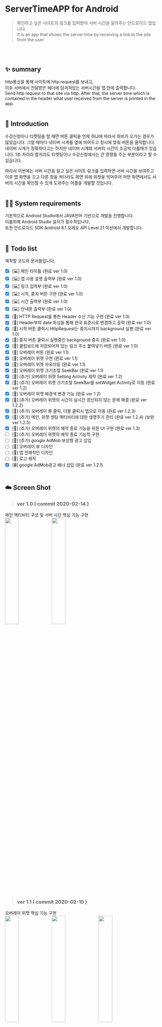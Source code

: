 # ServerTimeAPP for Android
>확인하고 싶은 사이트의 링크를 입력받아 서버 시간을 알려주는 안드로이드 앱입니다.  
It is an app that shows the server time by receiving a link to the site from the user.

  <br/><br/>
## ✨ summary
http통신을 통해 사이트에 http request를 보내고,  
이후 서버에서 전달받은 헤더에 담겨져있는 서버시간을 앱 안에 출력합니다.  
Send http request to that site via http. After that, the server time which is contained in the header what user received from the server is printed in the app.
  <br/><br/>
## 📖 Introduction  
수강신청이나 티켓팅을 할 때면 버튼 클릭을 언제 하냐에 따라서 희비가 오가는 경우가 많았습니다. 그럴 때마다 네이버 시계를 옆에 띄어두고 정시에 맞춰 버튼을 클릭합니다. 네이버 시계가 정확하다고는 하지만 네이버 시계와 서버의 시간이 조금씩 다를때가 있습니다. 1초 차이라 할지라도 티켓팅이나 수강신청에서는 큰 영향을 주는 부분이라고 할 수 있습니다.

따라서 이번에는 서버 시간을 알고 싶은 사이트 링크를 입력하면 서버 시간을 보여주고 이후 앱 화면을 끄고 다른 창을 켜더라도 화면 위에 위젯을 띄어주어 어떤 화면에서도 서버의 시간을 확인할 수 있게 도와주는 어플을 개발할 것입니다.
  <br/><br/>
## 👨‍💻 System requirements
기본적으로 Android Studio에서 JAVA언어 기반으로 개발을 진행합니다.  
이를위해 Android Studio 설치가 필수적입니다.  
또한 안드로이드 SDK Android 8.1 오레오 API Level 21 이상에서 개발합니다.
  <br/><br/>
## 📝 Todo list
제작할 코드와 문서들입니다.

- [x] [💻] 메인 타이틀 (완료 ver 1.0)
- [x] [💻] 앱 사용 설명 출력부 (완료 ver 1.0)
- [x] [💻] 링크 입력부 (완료 ver 1.0)
- [x] [💻] 시작, 중지 버튼 구현 (완료 ver 1.0)
- [x] [💻] 시간 출력부 (완료 ver 1.0)
- [x] [💻] 안내문 출력부 (완료 ver 1.0)
- [x] [📗] HTTP Request를 통한 Header 수신 기능 구현 (완료 ver 1.0)
- [x] [📗] Header부의 date 파싱을 통해 한국 표준시로 변경하고 출력 (완료 ver 1.0)
- [x] [📗] 시작 버튼 클릭시 HttpRequest는 중지시까지 background 실행 (완료 ver 1.0)
- [x] [📗] 중지 버튼 클릭시 실행중인 background 중지 (완료 ver 1.0)
- [x] [📗] 클립보드에 저장되어져 있는 링크 주소 붙여넣기 버튼 (완료 ver 1.0)
- [x] [🔨] 오버레이 버튼 (완료 ver 1.1)
- [x] [🔨] 오버레이 위젯 구현 (완료 ver 1.1)
- [x] [🔨] 오버레이 위젯 자유이동 (완료 ver 1.1)
- [x] [🔨] 오버레이 위젯 크기조절 SeekBar (완료 ver 1.1)
- [x] [🔨] (추가) 오버레이 위젯 Setting Activity 제작 (완료 ver 1.2)
- [x] [🔨] (추가) 오버레이 위젯 크기조절 SeekBar를 setWidget Activity로 이동 (완료 ver 1.2)
- [x] [🔨] 오버레이 위젯 배경색 변경 기능 (완료 ver 1.2)
- [x] [🔨] (추가) 오버레이 위젯의 시간이 실시간 갱신되지 않는 문제 해결 (완료 ver 1.2.2)
- [x] [🔨] (추가) 오버레이 롱 클릭, 더블 클릭시 앱으로 이동 (완료 ver 1.2.3)
- [x] [🔨] (추가) 메인, 위젯 셋팅 액티비티에 대한 생명주기 관리 (완료 ver 1.2.4) (보완 ver 1.2.5)
- [x] [🔨] (추가) 오버레이 위젯의 예약 종료 기능을 위한 UI 구현 (완료 ver 1.3)
- [ ] [🔨] (추가) 오버레이 위젯의 예약 종료 기능적 구현
- [ ] [🔨] (추가) google AdMob 보상형 광고 삽입
- [ ] [🔨] 오버레이 뷰 디자인
- [ ] [🔨] 앱 전체적인 디자인 
- [ ] [🔨] 로고 제작
- [x] [🔒] google AdMob광고 배너 삽입 (완료 ver 1.2.1)
  <br/> <br/>
  
## ☁️ Screen Shot
  
> ### ver 1.0 ( commit 2020-02-14 )  
메인 액티비티 구성 및 서버 시간 핵심 기능 구현  
<img src="https://user-images.githubusercontent.com/56837413/74477830-62cd6680-4eef-11ea-8d06-8c36afbba924.jpg" width="30%"></img> 
<img src="https://user-images.githubusercontent.com/56837413/74477619-fe120c00-4eee-11ea-82b8-749822bab159.jpg" width="30%"></img>
  
  <br/>
  <br/>
  <br/>
  
> ### ver 1.1 ( commit 2020-02-15 )  
오버레이 위젯 핵심 기능 구현  
<img src="https://user-images.githubusercontent.com/56837413/74565281-40e9e780-4fb4-11ea-833e-55d963597bd4.jpg" width="30%"></img>
<img src="https://user-images.githubusercontent.com/56837413/74565288-447d6e80-4fb4-11ea-8a17-03bcf82eea31.jpg" width="30%"></img>
<img src="https://user-images.githubusercontent.com/56837413/74565293-48a98c00-4fb4-11ea-9b0f-7a4284aafe65.jpg" width="30%"></img>
  
  <br/>
  <br/>
  <br/>
  
> ### ver 1.2 ( commit 2020-02-16 )  
위젯 기능 강화  
<img src="https://user-images.githubusercontent.com/56837413/74595084-d9e63480-5080-11ea-8b41-86eb10df4357.jpg" width="30%"></img>
<img src="https://user-images.githubusercontent.com/56837413/74595082-d94d9e00-5080-11ea-827a-ceb99a5bc55f.jpg" width="30%"></img>
<img src="https://user-images.githubusercontent.com/56837413/74595081-d783da80-5080-11ea-8629-3facd3048981.jpg" width="30%"></img>
  
  <br/>
  <br/>
  <br/>
  
> ### ver 1.2.1 ( commit 2020-02-17 )  
메인 하단 구글 애드몹 배너 추가  
<img src="https://user-images.githubusercontent.com/56837413/74609777-ab279700-5130-11ea-9478-2e1e80f9fdd5.jpg" width="30%"></img>
 
  <br/>
  <br/>
  <br/>
  
> ### ver 1.2.2 ( commit 2020-02-17 )  
오버레이 위젯을 손으로 잡고있거나 이동시킬때만 시간이 갱신되는 문제를 수정. 이제 정상적으로 받아오는 서버시간에 맞춰 실시간으로 시간이 갱신되어 보여짐.  
<img src="https://user-images.githubusercontent.com/56837413/74612140-031cc880-5146-11ea-941b-8d4d111c05d9.jpg" width="30%"></img>
<img src="https://user-images.githubusercontent.com/56837413/74612139-01530500-5146-11ea-90d9-f619c452419f.jpg" width="30%"></img>
<img src="https://user-images.githubusercontent.com/56837413/74678607-cd87e600-51fe-11ea-8709-ad7d45d8f66c.gif" width="30%"></img>
 
  <br/>
  <br/>
  <br/>
  
> ### ver 1.2.3 ( commit 2020-02-18 )  
오버레이 위젯을 길게 누르고 있거나 더블클릭하면 Background의 Main Activity가 foreground로 변경되며 화면에 띄움
<img src="https://user-images.githubusercontent.com/56837413/74678590-c52fab00-51fe-11ea-8f4d-2727f1256398.gif" width="30%"></img>
 
  <br/>
  <br/>
  <br/>
  
> ### ver 1.2.4 ( commit 2020-02-18 )  
액티비티 별 생명주기 관리 및 제어 

  <br/>
  <br/>
  <br/>
  
> ### ver 1.2.5 ( commit 2020-02-19 )  
 - 위젯 셋팅 액티비티 화면에서 다른 앱화면이나 홈으로 전환 후 위젯 롱, 더블클릭을 통해 서버시간앱으로 전환시 메인 액티비티의 셋팅이 제대로 로드 되지 않는 문제가 있어, 어느 화면에서 위젯의 롱, 더블클릭을 통해 서버앱을 켜도 메인 액티비티의 기존 값들이 제대로 로드 되도록 수정  
<img src="https://user-images.githubusercontent.com/56837413/74784423-3482c900-52eb-11ea-9493-dca110116a22.gif" width="30%"></img>
  <br/>
  <br/>
  
  - 위젯 셋팅 후 다시 셋팅 액티비티 실행시 기존에 셋팅해 두었던 셋팅 값들이 초기화 되는 문제가 있어, 셋팅 버튼 클릭시 기존에 셋팅이 되어있으면 그 셋팅을 다시 로드 해오도록 수정  
<img src="https://user-images.githubusercontent.com/56837413/74784428-364c8c80-52eb-11ea-8c08-7e350f9346ce.gif" width="30%"></img>

  <br/>
  <br/>
  <br/>
  
> ### ver 1.3.0 ( commit 2020-02-20 )  
위젯 예약 종료 기능을 위한 UI구현<br/>
AdMob 보상형를 위한 광고 버튼 추가<br/>
(예약종료기능은 구현중)<br/>
<img src="https://user-images.githubusercontent.com/56837413/74933982-9006a100-5428-11ea-9264-51bf7ad8b13c.jpg" width="30%"></img>

  <br/>
  <br/>
  <br/>
  
